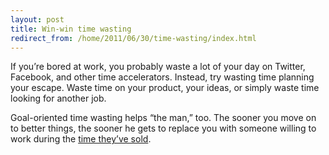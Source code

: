 ```yaml
---
layout: post
title: Win-win time wasting
redirect_from: /home/2011/06/30/time-wasting/index.html
---
```

<p>If you’re bored at work, you probably waste a lot of your day on Twitter, Facebook, and other time accelerators. Instead, try wasting time planning your escape. Waste time on your product, your ideas, or simply waste time looking for another job.</p>
<p>Goal-oriented time wasting helps “the man,” too.  The sooner you move on to better things, the sooner he gets to replace you with someone willing to work during the <a href="http://www.practicallyefficient.com/2011/01/20/the-plight-of-the-time-salesman/">time they’ve sold</a>.</p>
